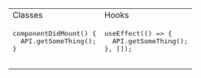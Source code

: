   <table>
    <tr>
      <td>Classes</td>
      <td>Hooks</td>
    </tr>
    <tr class="1">
      <td>
        <pre lang="javascript">
componentDidMount() {
  API.getSomeThing();
}
        </pre>
      </td>
      <td>
        <pre lang="javascript">
useEffect(() => {
  API.getSomeThing();
}, []);
        </pre>
      </td>
    </tr>
  </table>
